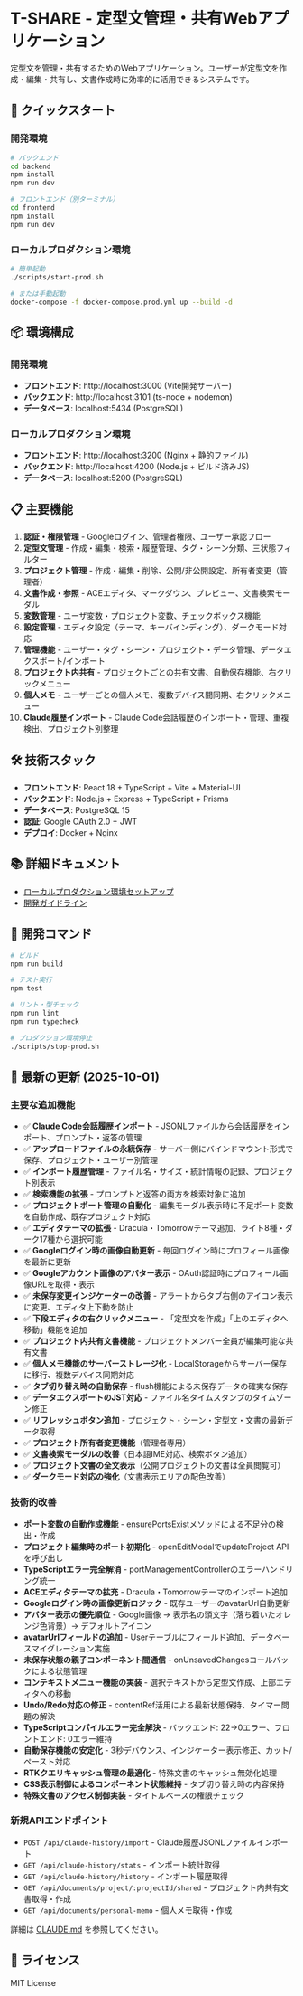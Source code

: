 # T-SHARE - 定型文管理・共有Webアプリケーション

定型文を管理・共有するためのWebアプリケーション。ユーザーが定型文を作成・編集・共有し、文書作成時に効率的に活用できるシステムです。

## 🚀 クイックスタート

### 開発環境
```bash
# バックエンド
cd backend
npm install
npm run dev

# フロントエンド（別ターミナル）
cd frontend
npm install
npm run dev
```

### ローカルプロダクション環境
```bash
# 簡単起動
./scripts/start-prod.sh

# または手動起動
docker-compose -f docker-compose.prod.yml up --build -d
```

## 📦 環境構成

### 開発環境
- **フロントエンド**: http://localhost:3000 (Vite開発サーバー)
- **バックエンド**: http://localhost:3101 (ts-node + nodemon)
- **データベース**: localhost:5434 (PostgreSQL)

### ローカルプロダクション環境
- **フロントエンド**: http://localhost:3200 (Nginx + 静的ファイル)
- **バックエンド**: http://localhost:4200 (Node.js + ビルド済みJS)
- **データベース**: localhost:5200 (PostgreSQL)

## 📋 主要機能

1. **認証・権限管理** - Googleログイン、管理者権限、ユーザー承認フロー
2. **定型文管理** - 作成・編集・検索・履歴管理、タグ・シーン分類、三状態フィルター
3. **プロジェクト管理** - 作成・編集・削除、公開/非公開設定、所有者変更（管理者）
4. **文書作成・参照** - ACEエディタ、マークダウン、プレビュー、文書検索モーダル
5. **変数管理** - ユーザ変数・プロジェクト変数、チェックボックス機能
6. **設定管理** - エディタ設定（テーマ、キーバインディング）、ダークモード対応
7. **管理機能** - ユーザー・タグ・シーン・プロジェクト・データ管理、データエクスポート/インポート
8. **プロジェクト内共有** - プロジェクトごとの共有文書、自動保存機能、右クリックメニュー
9. **個人メモ** - ユーザーごとの個人メモ、複数デバイス間同期、右クリックメニュー
10. **Claude履歴インポート** - Claude Code会話履歴のインポート・管理、重複検出、プロジェクト別整理

## 🛠 技術スタック

- **フロントエンド**: React 18 + TypeScript + Vite + Material-UI
- **バックエンド**: Node.js + Express + TypeScript + Prisma
- **データベース**: PostgreSQL 15
- **認証**: Google OAuth 2.0 + JWT
- **デプロイ**: Docker + Nginx

## 📚 詳細ドキュメント

- [ローカルプロダクション環境セットアップ](docs/PRODUCTION_SETUP.md)
- [開発ガイドライン](CLAUDE.md)

## 🔧 開発コマンド

```bash
# ビルド
npm run build

# テスト実行
npm test

# リント・型チェック
npm run lint
npm run typecheck

# プロダクション環境停止
./scripts/stop-prod.sh
```

## 📝 最新の更新 (2025-10-01)

### 主要な追加機能
- ✅ **Claude Code会話履歴インポート** - JSONLファイルから会話履歴をインポート、プロンプト・返答の管理
- ✅ **アップロードファイルの永続保存** - サーバー側にバインドマウント形式で保存、プロジェクト・ユーザー別管理
- ✅ **インポート履歴管理** - ファイル名・サイズ・統計情報の記録、プロジェクト別表示
- ✅ **検索機能の拡張** - プロンプトと返答の両方を検索対象に追加
- ✅ **プロジェクトポート管理の自動化** - 編集モーダル表示時に不足ポート変数を自動作成、既存プロジェクト対応
- ✅ **エディタテーマの拡張** - Dracula・Tomorrowテーマ追加、ライト8種・ダーク17種から選択可能
- ✅ **Googleログイン時の画像自動更新** - 毎回ログイン時にプロフィール画像を最新に更新
- ✅ **Googleアカウント画像のアバター表示** - OAuth認証時にプロフィール画像URLを取得・表示
- ✅ **未保存変更インジケーターの改善** - アラートからタブ右側のアイコン表示に変更、エディタ上下動を防止
- ✅ **下段エディタの右クリックメニュー** - 「定型文を作成」「上のエディタへ移動」機能を追加
- ✅ **プロジェクト内共有文書機能** - プロジェクトメンバー全員が編集可能な共有文書
- ✅ **個人メモ機能のサーバーストレージ化** - LocalStorageからサーバー保存に移行、複数デバイス同期対応
- ✅ **タブ切り替え時の自動保存** - flush機能による未保存データの確実な保存
- ✅ **データエクスポートのJST対応** - ファイル名タイムスタンプのタイムゾーン修正
- ✅ **リフレッシュボタン追加** - プロジェクト・シーン・定型文・文書の最新データ取得
- ✅ **プロジェクト所有者変更機能**（管理者専用）
- ✅ **文書検索モーダルの改善**（日本語IME対応、検索ボタン追加）
- ✅ **プロジェクト文書の全文表示**（公開プロジェクトの文書は全員閲覧可）
- ✅ **ダークモード対応の強化**（文書表示エリアの配色改善）

### 技術的改善
- **ポート変数の自動作成機能** - ensurePortsExistメソッドによる不足分の検出・作成
- **プロジェクト編集時のポート初期化** - openEditModalでupdateProject APIを呼び出し
- **TypeScriptエラー完全解消** - portManagementControllerのエラーハンドリング統一
- **ACEエディタテーマの拡充** - Dracula・Tomorrowテーマのインポート追加
- **Googleログイン時の画像更新ロジック** - 既存ユーザーのavatarUrl自動更新
- **アバター表示の優先順位** - Google画像 → 表示名の頭文字（落ち着いたオレンジ色背景）→ デフォルトアイコン
- **avatarUrlフィールドの追加** - Userテーブルにフィールド追加、データベースマイグレーション実施
- **未保存状態の親子コンポーネント間通信** - onUnsavedChangesコールバックによる状態管理
- **コンテキストメニュー機能の実装** - 選択テキストから定型文作成、上部エディタへの移動
- **Undo/Redo対応の修正** - contentRef活用による最新状態保持、タイマー問題の解決
- **TypeScriptコンパイルエラー完全解決** - バックエンド: 22→0エラー、フロントエンド: 0エラー維持
- **自動保存機能の安定化** - 3秒デバウンス、インジケーター表示修正、カット/ペースト対応
- **RTKクエリキャッシュ管理の最適化** - 特殊文書のキャッシュ無効化処理
- **CSS表示制御によるコンポーネント状態維持** - タブ切り替え時の内容保持
- **特殊文書のアクセス制御実装** - タイトルベースの権限チェック

### 新規APIエンドポイント
- `POST /api/claude-history/import` - Claude履歴JSONLファイルインポート
- `GET /api/claude-history/stats` - インポート統計取得
- `GET /api/claude-history/history` - インポート履歴取得
- `GET /api/documents/project/:projectId/shared` - プロジェクト内共有文書取得・作成
- `GET /api/documents/personal-memo` - 個人メモ取得・作成

詳細は [CLAUDE.md](CLAUDE.md) を参照してください。

## 📄 ライセンス

MIT License
